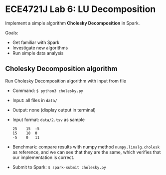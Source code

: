 # ECE4721J Lab 6: LU Decomposition

Implement a simple algorithm **Cholesky Decomposition** in Spark.

Goals:
- Get familiar with Spark
- Investigate new algorithms
- Run simple data analysis

## Cholesky Decomposition algorithm

Run Cholesky Decomposition algorithm with input from file

- Command: `$ python3 cholesky.py`
- Input: all files in `data/`
- Output: none (display output in terminal)

- Input format: `data/2.tsv` as sample

  ```log
  25    15  -5
  15    18  0
  -5    0   11
  ```

- Benchmark: compare results with numpy method `numpy.linalg.cholesk` as reference, and we can see that they are the same, which verifies that our implementation is correct.

- Submit to Spark: `$ spark-submit cholesky.py `
